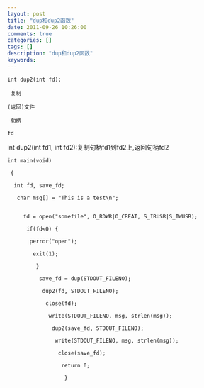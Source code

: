 ```yaml
---
layout: post
title: "dup和dup2函数"
date: 2011-09-26 10:26:00 
comments: true
categories: []
tags: []
description: "dup和dup2函数"
keywords: 
---
```



 
  
   
    int dup2(int fd):
    
     复制
    
    (返回)文件
    
     句柄
    
    fd
   
   
   
  
 
 
  
   int dup2(int fd1, int fd2):复制句柄fd1到fd2上,返回句柄fd2
  
 
 
  
   
   
  
 
 
  
   
    int main(void)
    
     {
     
      int fd, save_fd;
      
       char msg[] = "This is a test\n";
       
        
         fd = open("somefile", O_RDWR|O_CREAT, S_IRUSR|S_IWUSR);
         
          if(fd<0) {
          
           perror("open");
           
            exit(1);
            
             }
             
              save_fd = dup(STDOUT_FILENO);
              
               dup2(fd, STDOUT_FILENO);
               
                close(fd);
                
                 write(STDOUT_FILENO, msg, strlen(msg));
                 
                  dup2(save_fd, STDOUT_FILENO);
                  
                   write(STDOUT_FILENO, msg, strlen(msg));
                   
                    close(save_fd);
                    
                     return 0;
                     
                      }
                     
                    
                   
                  
                 
                
               
              
             
            
           
          
         
        
       
      
     
    
   
   
   
  
 
 
  
   
    
    
   
  
 


